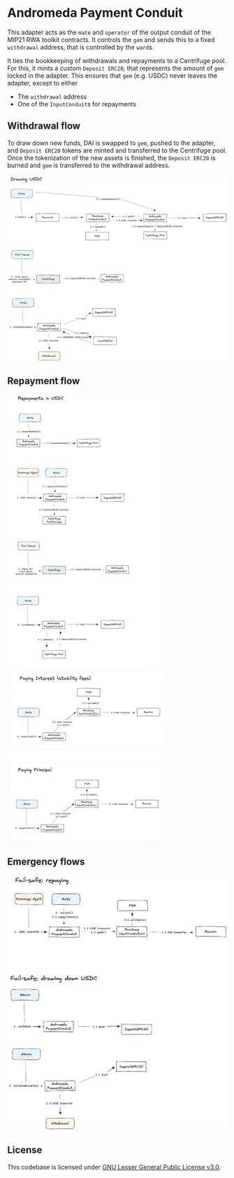 # Andromeda Payment Conduit

This adapter acts as the `mate` and `operator` of the output conduit of the MIP21 RWA toolkit contracts. It controls the `gem` and sends this to a fixed `withdrawal` address, that is controlled by the `ward`s.

It ties the bookkeeping of withdrawals and repayments to a Centrifuge pool. For this, it mints a custom `Deposit ERC20`, that represents the amount of `gem` locked in the adapter. This ensures that `gem` (e.g. USDC) never leaves the adapter, except to either
* The `withdrawal` address
* One of the `InputConduit`s for repayments

## Withdrawal flow
To draw down new funds, DAI is swapped to `gem`, pushed to the adapter, and `Deposit ERC20` tokens are minted and transferred to the Centrifuge pool. Once the tokenization of the new assets is finished, the `Deposit ERC20` is burned and `gem` is transferred to the withdrawal address.

![Withdrawals](./assets/withdrawals.png)

## Repayment flow
![Repaymens](./assets/repayments.png)

## Emergency flows
![Emergency](./assets/fail-safes.png)

## License
This codebase is licensed under [GNU Lesser General Public License v3.0](https://github.com/centrifuge/liquidity-pools/blob/main/LICENSE).
